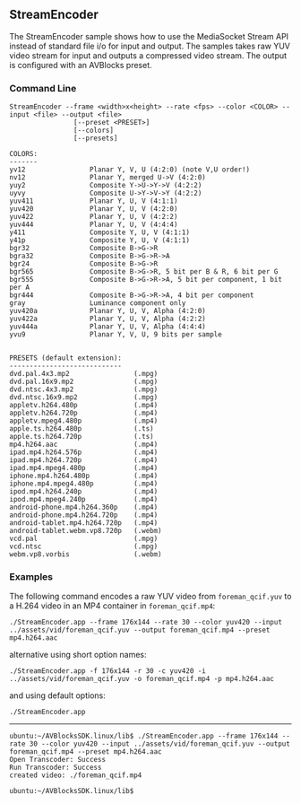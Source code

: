 ## StreamEncoder

The StreamEncoder sample shows how to use the MediaSocket Stream API instead of standard file i/o for input and output. The samples takes raw YUV video stream for input and outputs a compressed video stream. The output is configured with an AVBlocks preset.

### Command Line

	StreamEncoder --frame <width>x<height> --rate <fps> --color <COLOR> --input <file> --output <file> 
                  	[--preset <PRESET>] 
	              	[--colors] 
	              	[--presets]

	COLORS:
	-------
	yv12                Planar Y, V, U (4:2:0) (note V,U order!)
	nv12                Planar Y, merged U->V (4:2:0)
	yuy2                Composite Y->U->Y->V (4:2:2)
	uyvy                Composite U->Y->V->Y (4:2:2)
	yuv411              Planar Y, U, V (4:1:1)
	yuv420              Planar Y, U, V (4:2:0)
	yuv422              Planar Y, U, V (4:2:2)
	yuv444              Planar Y, U, V (4:4:4)
	y411                Composite Y, U, V (4:1:1)
	y41p                Composite Y, U, V (4:1:1)
	bgr32               Composite B->G->R
	bgra32              Composite B->G->R->A
	bgr24               Composite B->G->R
	bgr565              Composite B->G->R, 5 bit per B & R, 6 bit per G
	bgr555              Composite B->G->R->A, 5 bit per component, 1 bit per A
	bgr444              Composite B->G->R->A, 4 bit per component
	gray                Luminance component only
	yuv420a             Planar Y, U, V, Alpha (4:2:0)
	yuv422a             Planar Y, U, V, Alpha (4:2:2)
	yuv444a             Planar Y, U, V, Alpha (4:4:4)
	yvu9                Planar Y, V, U, 9 bits per sample

	
	PRESETS (default extension):
	----------------------------
	dvd.pal.4x3.mp2                (.mpg)
	dvd.pal.16x9.mp2               (.mpg)
	dvd.ntsc.4x3.mp2               (.mpg)
	dvd.ntsc.16x9.mp2              (.mpg)
	appletv.h264.480p              (.mp4)
	appletv.h264.720p              (.mp4)
	appletv.mpeg4.480p             (.mp4)
	apple.ts.h264.480p             (.ts)
	apple.ts.h264.720p             (.ts)
	mp4.h264.aac                   (.mp4)
	ipad.mp4.h264.576p             (.mp4)
	ipad.mp4.h264.720p             (.mp4)
	ipad.mp4.mpeg4.480p            (.mp4)
	iphone.mp4.h264.480p           (.mp4)
	iphone.mp4.mpeg4.480p          (.mp4)
	ipod.mp4.h264.240p             (.mp4)
	ipod.mp4.mpeg4.240p            (.mp4)
	android-phone.mp4.h264.360p    (.mp4)
	android-phone.mp4.h264.720p    (.mp4)
	android-tablet.mp4.h264.720p   (.mp4)
	android-tablet.webm.vp8.720p   (.webm)
	vcd.pal                        (.mpg)
	vcd.ntsc                       (.mpg)
	webm.vp8.vorbis                (.webm)

###	Examples

The following command encodes a raw YUV video from `foreman_qcif.yuv` to a H.264 video in an MP4 container in `foreman_qcif.mp4`: 

	./StreamEncoder.app --frame 176x144 --rate 30 --color yuv420 --input ../assets/vid/foreman_qcif.yuv --output foreman_qcif.mp4 --preset mp4.h264.aac

alternative using short option names:

    ./StreamEncoder.app -f 176x144 -r 30 -c yuv420 -i ../assets/vid/foreman_qcif.yuv -o foreman_qcif.mp4 -p mp4.h264.aac

and using default options:

    ./StreamEncoder.app

***

    ubuntu:~/AVBlocksSDK.linux/lib$ ./StreamEncoder.app --frame 176x144 --rate 30 --color yuv420 --input ../assets/vid/foreman_qcif.yuv --output foreman_qcif.mp4 --preset mp4.h264.aac
    Open Transcoder: Success
    Run Transcoder: Success
    created video: ./foreman_qcif.mp4

    ubuntu:~/AVBlocksSDK.linux/lib$ 

